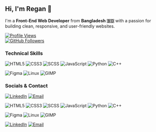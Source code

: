 ## Hi, I'm Regan 👋

I'm a **Front-End Web Developer** from **Bangladesh 🇧🇩** with a passion for building clean, responsive, and user-friendly websites.

[![Profile Views](https://komarev.com/ghpvc/?username=devregan&label=Profile%20views&color=0e75b6&style=flat)](https://github.com/devregan)  
[![GitHub Followers](https://img.shields.io/github/followers/devregan?label=Follow&style=social)](https://github.com/devregan)  

### Technical Skills
![HTML5](https://img.shields.io/badge/HTML5-%23E34F26.svg?logo=html5&logoColor=white)
![CSS3](https://img.shields.io/badge/CSS3-%231572B6.svg?logo=css3&logoColor=white)
![SCSS](https://img.shields.io/badge/SCSS-%23CC6699.svg?logo=sass&logoColor=white)
![JavaScript](https://img.shields.io/badge/JavaScript-%23F7DF1E.svg?logo=javascript&logoColor=black)
![Python](https://img.shields.io/badge/Python-%233776AB.svg?logo=python&logoColor=white)
![C++](https://img.shields.io/badge/C++-%230059C8.svg?logo=c%2B%2B&logoColor=white)

![Figma](https://img.shields.io/badge/Figma-%23F24E1E.svg?logo=figma&logoColor=white)
![Linux](https://img.shields.io/badge/Linux-%23FCC624.svg?logo=linux&logoColor=black)
![GIMP](https://img.shields.io/badge/GIMP-%235C5543.svg?logo=gimp&logoColor=white)

### Socials & Contact

[![LinkedIn](https://img.shields.io/badge/LinkedIn-%230077B5.svg?logo=linkedin&logoColor=white)](https://www.linkedin.com/in/regan-ddev/)
[![Email](https://img.shields.io/badge/Email-%23D14836.svg?logo=gmail&logoColor=white)](mailto:reganddev@gmail.com)

<!-- [![Discord](https://img.shields.io/badge/Discord-%237289DA.svg?logo=discord&logoColor=white)](https://discord.com/users/regan084) -->


![HTML5](https://img.shields.io/badge/HTML5-%23E34F26.svg?logo=html5&logoColor=white&style=flat-square)
![CSS3](https://img.shields.io/badge/CSS3-%231572B6.svg?logo=css3&logoColor=white&style=flat-square)
![SCSS](https://img.shields.io/badge/SCSS-%23CC6699.svg?logo=sass&logoColor=white&style=flat-square)
![JavaScript](https://img.shields.io/badge/JavaScript-%23F7DF1E.svg?logo=javascript&logoColor=black&style=flat-square)
![Python](https://img.shields.io/badge/Python-%233776AB.svg?logo=python&logoColor=white&style=flat-square)
![C++](https://img.shields.io/badge/C++-%230059C8.svg?logo=c%2B%2B&logoColor=white&style=flat-square)

![Figma](https://img.shields.io/badge/Figma-%23F24E1E.svg?logo=figma&logoColor=white&style=flat-square)
![Linux](https://img.shields.io/badge/Linux-%23FCC624.svg?logo=linux&logoColor=black&style=flat-square)
![GIMP](https://img.shields.io/badge/GIMP-%235C5543.svg?logo=gimp&logoColor=white&style=flat-square)

[![LinkedIn](https://img.shields.io/badge/LinkedIn-%230077B5.svg?logo=linkedin&logoColor=white&style=flat-square)](https://www.linkedin.com/in/regan-ddev/)
[![Email](https://img.shields.io/badge/Email-%23D14836.svg?logo=gmail&logoColor=white&style=flat-square)](mailto:reganddev@gmail.com)
